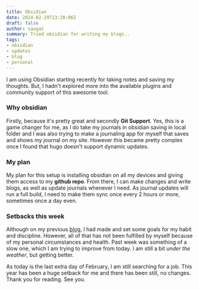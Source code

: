 ```yaml
---
title: Obsidian
date: 2024-02-29T13:20:06Z
draft: false
author: saugat
summary: Tried obsidian for writing my blogs..
tags: 
- obsidian
- updates
- blog 
- personal
---
```


I am using Obsidian starting recently for taking notes and saving my thoughts. But, I hadn't explored more into the available plugins and community support of this awesome tool. 
### Why obsidian
Firstly, because it's pretty great and secondly **Git Support**. Yes, this is a game changer for me, as I do take my journals in obsidian saving in local folder and I was also trying to make a journaling app for myself that saves and shows my journal on my site. However this became pretty complex once I found that hugo doesn't support dynamic updates. 
### My plan
My plan for this setup is installing obsidian on all my devices and giving them access to my **github repo**. From there, I can make changes and write blogs, as well as update journals whenever I need. As journal updates will run a full build, I need to make them sync once every 2 hours or more, sometimes once a day even. 
### Setbacks this week
Although on my previous [blog](long-time.md), I had made and set some goals for my habit and discipline. However, all of that has not been fulfilled by myself because of my personal circumstances and health. Past week was something of a slow one, which I am trying to improve from today. I am still a bit *under the weather*, but getting better.

As today is the last extra day of February, I am still searching for a job. This year has been a huge setback for me and there has been still, no changes. Thank you for reading. See you.
